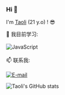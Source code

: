 ### Hi 👋

I'm [Taoli](https://ataoli.cn) (21 y.o) ! :sunglasses:

:page_with_curl: 我目前学习:
<br><br>
![JavaScript](https://img.shields.io/badge/javascript-%23323330.svg?style=for-the-badge&logo=javascript&logoColor=%23F7DF1E)
<br><br>
📫 联系我:
<br><br>
<a href="mailto:admin@taoli.org">![E-mail](https://img.shields.io/badge/E--mail-admin%40taoli.org-blue)</a>
<!---
2823602869/2823602869 is a ✨ special ✨ repository because its `README.md` (this file) appears on your GitHub profile.
You can click the Preview link to take a look at your changes.
--->
![Taoli's GitHub stats](https://github-readme-stats.vercel.app/api?username=2823602869&show_ions=true)
